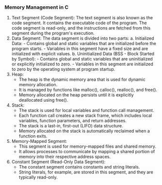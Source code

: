 ### Memory Management in C
1. Text Segment (Code Segment):
	The text segment is also known as the code segment.
	It contains the executable code of the program.
	The code segment is read-only, and the instructions are fetched from this segment during the program's execution.
2. Data Segment:
	The data segment is divided into two parts:
	a. Initialized Data:
		- Contains global and static variables that are initialized before the program starts.
		- Variables in this segment have a fixed size and are initialized with explicit values.
	b. Uninitialized Data (BSS - Block Started by Symbol):
		- Contains global and static variables that are uninitialized or explicitly initialized to zero.
		- Variables in this segment are initialized to zero by the operating system at program startup.
3. Heap:
	- The heap is the dynamic memory area that is used for dynamic memory allocation.
	- It is managed by functions like malloc(), calloc(), realloc(), and free().
	- Memory allocated on the heap persists until it is explicitly deallocated using free().
4. Stack:
	- The stack is used for local variables and function call management.
	- Each function call creates a new stack frame, which includes local variables, function parameters, and return addresses.
	- The stack is a last-in, first-out (LIFO) data structure.
	- Memory allocated on the stack is automatically reclaimed when a function exits.
5. Memory-Mapped Segment:
	- This segment is used for memory-mapped files and shared memory.
	- It allows processes to communicate by mapping a shared portion of memory into their respective address spaces.
6. Constant Segment (Read-Only Data Segment):
	- The constant segment contains constants and string literals.
	- String literals, for example, are stored in this segment, and they are typically read-only.